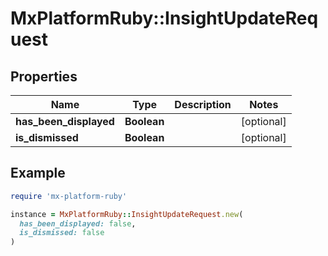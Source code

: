 # MxPlatformRuby::InsightUpdateRequest

## Properties

| Name | Type | Description | Notes |
| ---- | ---- | ----------- | ----- |
| **has_been_displayed** | **Boolean** |  | [optional] |
| **is_dismissed** | **Boolean** |  | [optional] |

## Example

```ruby
require 'mx-platform-ruby'

instance = MxPlatformRuby::InsightUpdateRequest.new(
  has_been_displayed: false,
  is_dismissed: false
)
```


